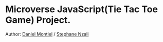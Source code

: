 # Microverse JavaScript(Tie Tac Toe Game)  Project. 

Author: <a href="https://github.com/danmontielh">Daniel Montiel</a> / <a href="https://github.com/TheBigSteph">Stephane Nzali</a>
